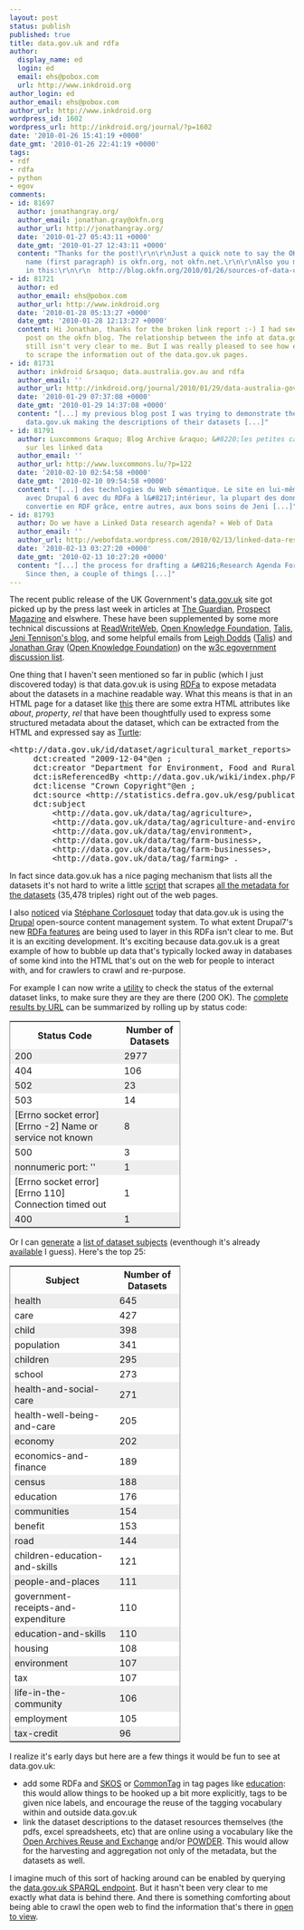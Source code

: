 ```yaml
---
layout: post
status: publish
published: true
title: data.gov.uk and rdfa
author:
  display_name: ed
  login: ed
  email: ehs@pobox.com
  url: http://www.inkdroid.org
author_login: ed
author_email: ehs@pobox.com
author_url: http://www.inkdroid.org
wordpress_id: 1602
wordpress_url: http://inkdroid.org/journal/?p=1602
date: '2010-01-26 15:41:19 +0000'
date_gmt: '2010-01-26 22:41:19 +0000'
tags:
- rdf
- rdfa
- python
- egov
comments:
- id: 81697
  author: jonathangray.org/
  author_email: jonathan.gray@okfn.org
  author_url: http://jonathangray.org/
  date: '2010-01-27 05:43:11 +0000'
  date_gmt: '2010-01-27 12:43:11 +0000'
  content: "Thanks for the post!\r\n\r\nJust a quick note to say the OKF's domain
    name (first paragraph) is okfn.org, not okfn.net.\r\n\r\nAlso you might be interested
    in this:\r\n\r\n  http://blog.okfn.org/2010/01/26/sources-of-data-on-datagovuk/\r\n\r\nJonathan"
- id: 81721
  author: ed
  author_email: ehs@pobox.com
  author_url: http://www.inkdroid.org
  date: '2010-01-28 05:13:27 +0000'
  date_gmt: '2010-01-28 12:13:27 +0000'
  content: Hi Jonathan, thanks for the broken link report :-) I had seen that other
    post on the okfn blog. The relationship between the info at data.gov.uk and ckan.net
    still isn't very clear to me. But I was really pleased to see how easy it was
    to scrape the information out of the data.gov.uk pages.
- id: 81731
  author: inkdroid &rsaquo; data.australia.gov.au and rdfa
  author_email: ''
  author_url: http://inkdroid.org/journal/2010/01/29/data-australia-gov-au-and-rdfa/
  date: '2010-01-29 07:37:08 +0000'
  date_gmt: '2010-01-29 14:37:08 +0000'
  content: "[...] my previous blog post I was trying to demonstrate the virtues of
    data.gov.uk making the descriptions of their datasets [...]"
- id: 81791
  author: Luxcommons &raquo; Blog Archive &raquo; &#8220;les petites cases&#8221;
    sur les linked data
  author_email: ''
  author_url: http://www.luxcommons.lu/?p=122
  date: '2010-02-10 02:54:58 +0000'
  date_gmt: '2010-02-10 09:54:58 +0000'
  content: "[...] des technlogies du Web sémantique. Le site en lui-même a été construit
    avec Drupal 6 avec du RDFa à l&#8217;intérieur, la plupart des donnnées a été
    convertie en RDF grâce, entre autres, aux bons soins de Jeni [...]"
- id: 81793
  author: Do we have a Linked Data research agenda? « Web of Data
  author_email: ''
  author_url: http://webofdata.wordpress.com/2010/02/13/linked-data-research-agenda/
  date: '2010-02-13 03:27:20 +0000'
  date_gmt: '2010-02-13 10:27:20 +0000'
  content: "[...] the process for drafting a &#8216;Research Agenda For Linked Data&#8217;.
    Since then, a couple of things [...]"
---
```


<p>The recent public release of the UK Government's <a href="http://data.gov.uk">data.gov.uk</a> site got picked up by the press last week in articles at <a href="http://news.bbc.co.uk/2/hi/technology/8470797.stm">The Guardian</a>, <a href="http://www.prospectmagazine.co.uk/2010/01/whitehalls-web-revolution-the-inside-story/">Prospect Magazine</a> and elswhere. These have been supplemented by some more technical discussions at  <a href="http://www.readwriteweb.com/archives/uk_launches_open_data_site_puts_datagov_to_shame.php">ReadWriteWeb</a>,  <a href="http://blog.okfn.org/2010/01/21/datagovuk-goes-public-and-its-using-ckan/">Open Knowledge Foundation</a>, <a href="http://web.archive.org/web/20110912091006/http://blogs.talis.com:80/nodalities/2009/11/data-gov-uk-and-the-talis-platform.php">Talis</a>, <a href="http://www.jenitennison.com/blog/node/140">Jeni Tennison's blog</a>, and some helpful emails from <a href="http://lists.w3.org/Archives/Public/public-egov-ig/2010Jan/0048.html">Leigh Dodds</a> (<a href="http://web.archive.org/web/20120528202833/http://www.talis.com:80/platform/">Talis</a>) and <a href="http://lists.w3.org/Archives/Public/public-egov-ig/2010Jan/0040.html">Jonathan Gray</a> (<a href="http://okfn.org">Open Knowledge Foundation</a>) on the <a href="http://lists.w3.org/Archives/Public/public-egov-ig/">w3c egovernment discussion list</a>.</p>
<p>One thing that I haven't seen mentioned so far in public (which I just discovered today) is that data.gov.uk is using <a href="http://www.w3.org/TR/xhtml-rdfa-primer/">RDFa</a> to expose metadata about the datasets in a machine readable way. What this means is that in an HTML page for a dataset like <a href="http://data.gov.uk/dataset/agricultural_market_reports">this</a> there are some extra HTML attributes like <em>about</em>, <em>property</em>, <em>rel</em> that have been thoughtfully used to express some structured metadata about the dataset, which can be extracted from the HTML and expressed say as <a href="http://www.w3.org/TeamSubmission/turtle/">Turtle</a>:</p>
<pre>
&lt;http://data.gov.uk/id/dataset/agricultural_market_reports&gt; dct:coverage "Great Britain (England, Scotland, Wales)"@en ;
     dct:created "2009-12-04"@en ;
     dct:creator "Department for Environment, Food and Rural Affairs"@en ;
     dct:isReferencedBy &lt;http://data.gov.uk/wiki/index.php/Package:agricultural_market_reports&gt; ; 
     dct:license "Crown Copyright"@en ;
     dct:source &lt;http://statistics.defra.gov.uk/esg/publications/amr/default.asp&gt;, &lt;https://statistics.defra.gov.uk/esg/publications/amr/default.asp&gt; ;
     dct:subject
         &lt;http://data.gov.uk/data/tag/agriculture&gt;,
         &lt;http://data.gov.uk/data/tag/agriculture-and-environment&gt;,
         &lt;http://data.gov.uk/data/tag/environment&gt;,
         &lt;http://data.gov.uk/data/tag/farm-business&gt;,
         &lt;http://data.gov.uk/data/tag/farm-businesses&gt;,
         &lt;http://data.gov.uk/data/tag/farming&gt; .
</pre>
<p>In fact since data.gov.uk has a nice paging mechanism that lists all the datasets it's not hard to write a little <a href="http://web.archive.org/web/20101216201605/http://inkdroid.org/bzr/data-gov-uk/crawl.py">script</a> that scrapes <a href="http://inkdroid.org/bzr/data-gov-uk/data.rdf">all the metadata for the datasets</a> (35,478 triples) right out of the web pages.</p>
<p>I also <a href="http://buytaert.net/data-gov-uk-using-drupal">noticed</a> via <a href="http://twitter.com/scorlosquet/status/8242145459">Stéphane Corlosquet</a> today that data.gov.uk is using the <a href="http://drupal.org">Drupal</a> open-source content management system. To what extent Drupal7's new <a href="http://drupal.org/node/574624">RDFa features</a> are being used to layer in this RDFa isn't clear to me. But it is an exciting development. It's exciting because data.gov.uk is a great example of how to bubble up data that's typically locked away in databases of some kind into the HTML that's out on the web for people to interact with, and for crawlers to crawl and re-purpose.</p>
<p>For example I can now write a <a href="http://web.archive.org/web/20101216202008/http://inkdroid.org/bzr/data-gov-uk/link_check.py">utility</a> to check the status of the external dataset links, to make sure they are they are there (200 OK). The <a href="http://web.archive.org/web/20101216201928/http://inkdroid.org/bzr/data-gov-uk/link_check.txt">complete results by URL</a> can be summarized by rolling up by status code:</p>
<table style="border: thin gray solid; width: 60%;">
<tr>
<th>Status Code</th>
<th>Number of Datasets</th>
</tr>
<tr style='background: #eeeeee'>
<td>200</td>
<td>2977</td>
</tr>
<tr style='background: #ffffff'>
<td>404</td>
<td>106</td>
</tr>
<tr style='background: #eeeeee'>
<td>502</td>
<td>23</td>
</tr>
<tr style='background: #ffffff'>
<td>503</td>
<td>14</td>
</tr>
<tr style='background: #eeeeee'>
<td>[Errno socket error] [Errno -2] Name or service not known</td>
<td>8</td>
</tr>
<tr style='background: #ffffff'>
<td>500</td>
<td>3</td>
</tr>
<tr style='background: #eeeeee'>
<td>nonnumeric port: ''</td>
<td>1</td>
</tr>
<tr style='background: #ffffff'>
<td>[Errno socket error] [Errno 110] Connection timed out</td>
<td>1</td>
</tr>
<tr style='background: #eeeeee'>
<td>400</td>
<td>1</td>
</tr>
</table>
<p>Or I can <a href="http://web.archive.org/web/20101216201748/http://inkdroid.org/bzr/data-gov-uk/subjects.py">generate</a> a <a href="http://web.archive.org/web/20101216201813/http://inkdroid.org/bzr/data-gov-uk/subjects.txt">list of dataset subjects</a> (eventhough it's already <a href="http://data.gov.uk/data/tag">available</a> I guess). Here's the top 25:</p>
<table style="border: thin gray solid; width: 60%;">
<tr>
<th>Subject</th>
<th>Number of Datasets</th>
</tr>
<tr style='background: #eeeeee'>
<td>health </td>
<td>645</td>
</tr>
<tr style='background: #ffffff'>
<td>care </td>
<td>427</td>
</tr>
<tr style='background: #eeeeee'>
<td>child </td>
<td>398</td>
</tr>
<tr style='background: #ffffff'>
<td>population </td>
<td>341</td>
</tr>
<tr style='background: #eeeeee'>
<td>children </td>
<td>295</td>
</tr>
<tr style='background: #ffffff'>
<td>school </td>
<td>273</td>
</tr>
<tr style='background: #eeeeee'>
<td>health-and-social-care </td>
<td>271</td>
</tr>
<tr style='background: #ffffff'>
<td>health-well-being-and-care </td>
<td>205</td>
</tr>
<tr style='background: #eeeeee'>
<td>economy </td>
<td>202</td>
</tr>
<tr style='background: #ffffff'>
<td>economics-and-finance </td>
<td>189</td>
</tr>
<tr style='background: #eeeeee'>
<td>census </td>
<td>188</td>
</tr>
<tr style='background: #ffffff'>
<td>education </td>
<td>176</td>
</tr>
<tr style='background: #eeeeee'>
<td>communities </td>
<td>154</td>
</tr>
<tr style='background: #ffffff'>
<td>benefit </td>
<td>153</td>
</tr>
<tr style='background: #eeeeee'>
<td>road </td>
<td>144</td>
</tr>
<tr style='background: #ffffff'>
<td>children-education-and-skills </td>
<td>121</td>
</tr>
<tr style='background: #eeeeee'>
<td>people-and-places </td>
<td>111</td>
</tr>
<tr style='background: #ffffff'>
<td>government-receipts-and-expenditure </td>
<td>110</td>
</tr>
<tr style='background: #eeeeee'>
<td>education-and-skills </td>
<td>110</td>
</tr>
<tr style='background: #ffffff'>
<td>housing </td>
<td>108</td>
</tr>
<tr style='background: #eeeeee'>
<td>environment </td>
<td>107</td>
</tr>
<tr style='background: #ffffff'>
<td>tax </td>
<td>107</td>
</tr>
<tr style='background: #eeeeee'>
<td>life-in-the-community </td>
<td>106</td>
</tr>
<tr style='background: #ffffff'>
<td>employment </td>
<td>105</td>
</tr>
<tr style='background: #eeeeee'>
<td>tax-credit </td>
<td>96</td>
</tr>
</table>
<p>I realize it's early days but here are a few things it would be fun to see at data.gov.uk:</p>
<ul>
<li>add some RDFa and <a href="http://www.w3.org/TR/2009/REC-skos-reference-20090818/">SKOS</a> or <a href="http://www.commontag.org/Home">CommonTag</a> in tag pages like <a href="http://data.gov.uk/data/tag/education">education</a>: this would allow things to be hooked up a bit more explicitly, tags to be given nice labels, and encourage the reuse of the tagging vocabulary within and outside data.gov.uk</li>
<li>link the dataset descriptions to the dataset resources themselves (the pdfs, excel spreadsheets, etc) that are online using a vocabulary like the <a href="http://www.openarchives.org/ore/1.0/vocabulary">Open Archives Reuse and Exchange</a> and/or <a href="http://www.w3.org/TR/powder-dr/">POWDER</a>. This would allow for the harvesting and aggregation not only of the metadata, but the datasets as well.</li>
</ul>
<p>I imagine much of this sort of hacking around can be enabled by querying the <a href="http://web.archive.org/web/20130127043417/http://data.gov.uk/sparql">data.gov.uk SPARQL endpoint</a>. But it hasn't been very clear to me exactly what data is behind there. And there is something comforting about being able to crawl the open web to find the information that's there in <a href="http://inkdroid.org/journal/2009/08/13/open-to-view/">open to view</a>.</p>
